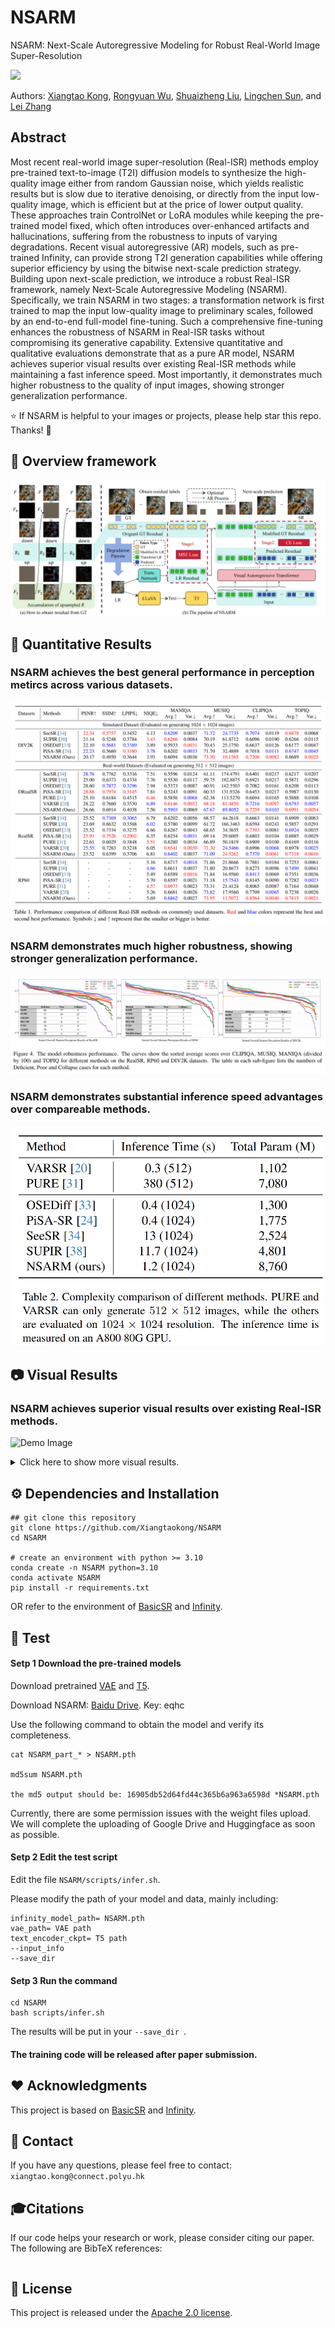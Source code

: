 # NSARM
NSARM: Next-Scale Autoregressive Modeling for Robust Real-World Image Super-Resolution

<a href='https://arxiv.org/abs/2510.00820'><img src='https://img.shields.io/badge/arXiv-2510.00820-b31b1b.svg'></a> &nbsp;&nbsp;

Authors: [Xiangtao Kong](https://scholar.google.com/citations?hl=en&user=lueNzSgAAAAJ), [Rongyuan Wu](https://scholar.google.com/citations?user=A-U8zE8AAAAJ&hl=en&oi=ao), [Shuaizheng Liu](https://scholar.google.com/citations?hl=en&user=ZCDjTn8AAAAJ), [Lingchen Sun](https://scholar.google.com/citations?hl=en&user=wzdCc-QAAAAJ), and [Lei Zhang](https://scholar.google.com/citations?user=tAK5l1IAAAAJ&hl=en&oi=ao)



## Abstract
Most recent real-world image super-resolution (Real-ISR) methods employ pre-trained text-to-image (T2I) diffusion models to synthesize the high-quality image either from random Gaussian noise, which yields realistic results but is slow due to iterative denoising, or directly from the input low-quality image, which is efficient but at the price of lower output quality. These approaches train ControlNet or LoRA modules while keeping the pre-trained model fixed, which often introduces over-enhanced artifacts and hallucinations, suffering from the robustness to inputs of varying degradations. Recent visual autoregressive (AR) models, such as pre-trained Infinity, can provide strong T2I generation capabilities while offering superior efficiency by using the bitwise next-scale prediction strategy. Building upon next-scale prediction, we introduce a robust Real-ISR framework, namely Next-Scale Autoregressive Modeling (NSARM). Specifically, we train NSARM in two stages: a transformation network is first trained to map the input low-quality image to preliminary scales, followed by an end-to-end full-model fine-tuning. Such a comprehensive fine-tuning enhances the robustness of NSARM in Real-ISR tasks without compromising its generative capability. Extensive quantitative and qualitative evaluations demonstrate that as a pure AR model, NSARM achieves superior visual results over existing Real-ISR methods while maintaining a fast inference speed. Most importantly, it demonstrates much higher robustness to the quality of input images, showing stronger generalization performance.

:star: If NSARM is helpful to your images or projects, please help star this repo. Thanks! :hugs:


## 🔎 Overview framework

![Demo Image](https://github.com/Xiangtaokong/NSARM/blob/main/readme_img/NSARM_Overview.png)

## 📌 Quantitative Results

### NSARM achieves the best general performance in perception metircs across various datasets.

![Demo Image](https://github.com/Xiangtaokong/NSARM/blob/main/readme_img/main_results.png)

### NSARM demonstrates much higher robustness, showing stronger generalization performance.

![Demo Image](https://github.com/Xiangtaokong/NSARM/blob/main/readme_img/robot.png)

### NSARM demonstrates substantial inference speed advantages over compareable methods.


<div align="center">
  <img src="https://github.com/Xiangtaokong/NSARM/blob/main/readme_img/time.png" alt="Demo Image" width="500">
</div>

## 📷 Visual Results

### NSARM achieves superior visual results over existing Real-ISR methods.

![Demo Image](https://github.com/Xiangtaokong/NSARM/blob/main/readme_img/visual_01.png)

<details>
  <summary>Click here to show more visual results.</summary>
  
![Demo Image](https://github.com/Xiangtaokong/NSARM/blob/main/readme_img/morevisual1_01.png)
![Demo Image](https://github.com/Xiangtaokong/NSARM/blob/main/readme_img/morevisual2_01.png)
![Demo Image](https://github.com/Xiangtaokong/NSARM/blob/main/readme_img/morevisual3_01.png)
![Demo Image](https://github.com/Xiangtaokong/NSARM/blob/main/readme_img/morevisual4_01.png)

</details>


## ⚙️ Dependencies and Installation
```
## git clone this repository
git clone https://github.com/Xiangtaokong/NSARM
cd NSARM

# create an environment with python >= 3.10
conda create -n NSARM python=3.10
conda activate NSARM
pip install -r requirements.txt 
```
OR refer to the environment of [BasicSR](https://github.com/XPixelGroup/BasicSR) and [Infinity](https://github.com/FoundationVision/Infinity).

## 🚀 Test

#### Setp 1 Download the pre-trained models

Download pretrained [VAE](https://huggingface.co/FoundationVision/Infinity/blob/main/infinity_vae_d56_f8_14_patchify.pth) and [T5](https://huggingface.co/google/flan-t5-xl/tree/main).

Download NSARM: [Baidu Drive](https://pan.baidu.com/s/17cs6Tu0t_ud4lQX-SfgMHw?pwd=eqhc).    Key: eqhc

Use the following command to obtain the model and verify its completeness.

```
cat NSARM_part_* > NSARM.pth

md5sum NSARM.pth

the md5 output should be: 16905db52d64fd44c365b6a963a6598d *NSARM.pth
```

Currently, there are some permission issues with the weight files upload. We will complete the uploading of Google Drive and Huggingface as soon as possible.

#### Setp 2 Edit the test script

Edit the file `NSARM/scripts/infer.sh`. 

Please modify the path of your model and data, mainly including:
```
infinity_model_path= NSARM.pth
vae_path= VAE path
text_encoder_ckpt= T5 path
--input_info 
--save_dir 
```
#### Setp 3 Run the command

```
cd NSARM
bash scripts/infer.sh
```
The results will be put in your `--save_dir `.

#### The training code will be released after paper submission.


## ❤️ Acknowledgments
This project is based on [BasicSR](https://github.com/XPixelGroup/BasicSR) and  [Infinity](https://github.com/FoundationVision/Infinity).

## 📧 Contact
If you have any questions, please feel free to contact: `xiangtao.kong@connect.polyu.hk`

## 🎓Citations
If our code helps your research or work, please consider citing our paper.
The following are BibTeX references:

```

```

## 🎫 License
This project is released under the [Apache 2.0 license](LICENSE).
